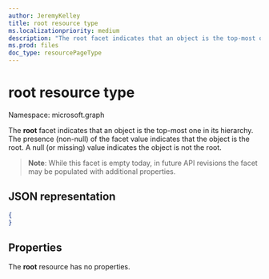 ```yaml
---
author: JeremyKelley
title: root resource type
ms.localizationpriority: medium
description: "The root facet indicates that an object is the top-most one in its hierarchy."
ms.prod: files
doc_type: resourcePageType
---
```


# root resource type

Namespace: microsoft.graph

The **root** facet indicates that an object is the top-most one in its hierarchy.
The presence (non-null) of the facet value indicates that the object is the root.
A null (or missing) value indicates the object is not the root.

>**Note**: While this facet is empty today, in future API revisions the facet may be populated with additional properties.

## JSON representation

<!-- { "blockType": "resource", "@type": "microsoft.graph.root" } -->

```json
{
}
```

## Properties

The **root** resource has no properties.


<!-- {
  "type": "#page.annotation",
  "section": "documentation",
  "tocPath": "Facets/Root"
} -->

